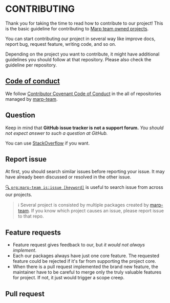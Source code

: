 # CONTRIBUTING

Thank you for taking the time to read how to contribute to our project! This is the basic guideline for contributing to [Marp team owned projects][marp-team].

You can start contributing our project in several way like improve docs, report bug, request feature, writing code, and so on.

Depending on the project you want to contribute, it might have additional guidelines you should follow at that repository. Please also check the guideline per repository.

## [Code of conduct][code-of-conduct]

We follow [Contributor Covenant Code of Conduct][code-of-conduct] in the all of repositories managed by [marp-team].

## Question

Keep in mind that **GitHub issue tracker is not a support forum.** _You should not expect answer to such a question at GitHub._

You can use [StackOverflow](https://stackoverflow.com/) if you want.

## Report issue

At first, you should search similar issues before reporting your issue. It may have already been discussed or resolved in the other issue.

[:mag: `org:marp-team is:issue [keyword]`](https://github.com/search?q=org%3Amarp-team+is%3Aissue+%5Bkeyword%5D) is useful to search issue from across our projects.

<!-- TODO: Add guideline of the content of issue -->

> :information_source: Several project is consisted by multiple packages created by [marp-team]. If you know which project causes an issue, please report issue to that repo.

## Feature requests

- Feature request gives feedback to our, but _it would not always implement_.
- Each our packages always have just one core feature. The requested feature could be rejected if it's far from supporting the project core.
- When there is a pull request implemented the brand new feature, the maintainer have to be careful to merge only the truly valuable features for project. If not, it just would trigger a scope creep.

## Pull request

<!-- TODO: Add guideline of the pull request -->

[code-of-conduct]: https://github.com/marp-team/marp/blob/master/.github/CODE_OF_CONDUCT.md
[marp-team]: https://github.com/marp-team/
